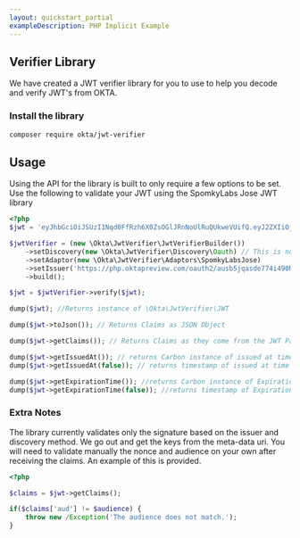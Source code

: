 ```yaml
---
layout: quickstart_partial
exampleDescription: PHP Implicit Example
---
```


## Verifier Library
We have created a JWT verifier library for you to use to help you decode and verify JWT's from OKTA. 

### Install the library

```bash
composer require okta/jwt-verifier
```

## Usage
Using the API for the library is built to only require a few options to be set. Use the following to validate your 
JWT using the SpomkyLabs Jose JWT library
```php
<?php
$jwt = 'eyJhbGciOiJSUzI1Nqd0FfRzh6X0ZsOGlJRnNoUlRuQUkweVUifQ.eyJ2ZXIiOjEsiOiJwaHBAb2t0YS5jb20ifQ.ZGrn4fvIoCq0QdSyA';

$jwtVerifier = (new \Okta\JwtVerifier\JwtVerifierBuilder())
    ->setDiscovery(new \Okta\JwtVerifier\Discovery\Oauth) // This is not needed if using oauth.  The other option is OIDC
    ->setAdaptor(new \Okta\JwtVerifier\Adaptors\SpomkyLabsJose)
    ->setIssuer('https://php.oktapreview.com/oauth2/ausb5jqasde774i490h7')
    ->build();

$jwt = $jwtVerifier->verify($jwt);

dump($jwt); //Returns instance of \Okta\JwtVerifier\JWT

dump($jwt->toJson()); // Returns Claims as JSON Object

dump($jwt->getClaims()); // Returns Claims as they come from the JWT Package used

dump($jwt->getIssuedAt()); // returns Carbon instance of issued at time
dump($jwt->getIssuedAt(false)); // returns timestamp of issued at time

dump($jwt->getExpirationTime()); //returns Carbon instance of Expiration Time
dump($jwt->getExpirationTime(false)); //returns timestamp of Expiration Time
```

### Extra Notes
The library currently validates only the signature based on the issuer and discovery method. We go out and get the 
keys from the meta-data uri. You will need to validate manually the nonce and audience on your own after receiving 
the claims. An example of this is provided.

```php
<?php

$claims = $jwt->getClaims();

if($claims['aud'] != $audience) {
    throw new /Exception('The audience does not match.');
}
```